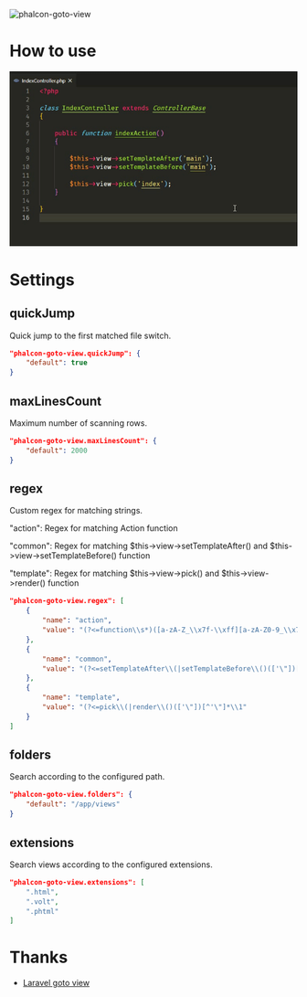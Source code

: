![phalcon-goto-view](https://socialify.git.ci/nivin-studio/phalcon-goto-view/image?description=1&font=Inter&logo=https%3A%2F%2Fwww.nivin.cn%2Fimages%2Flogo.png&pattern=Signal&theme=Light)

# How to use

![How to use](images/use.gif)

# Settings

## quickJump

Quick jump to the first matched file switch.

```json
"phalcon-goto-view.quickJump": {
    "default": true
}
```

## maxLinesCount
Maximum number of scanning rows.

```json
"phalcon-goto-view.maxLinesCount": {
    "default": 2000
}
```

## regex

Custom regex for matching strings.

"action": Regex for matching Action function

"common": Regex for matching $this->view->setTemplateAfter() and $this->view->setTemplateBefore() function

"template": Regex for matching $this->view->pick() and $this->view->render() function


```json
"phalcon-goto-view.regex": [
    {
        "name": "action",
        "value": "(?<=function\\s*)([a-zA-Z_\\x7f-\\xff][a-zA-Z0-9_\\x7f-\\xff]*)"
    },
    {
        "name": "common",
        "value": "(?<=setTemplateAfter\\(|setTemplateBefore\\()(['\"])[^'\"]*\\1"
    },
    {
        "name": "template",
        "value": "(?<=pick\\(|render\\()(['\"])[^'\"]*\\1"
    }
]

```

## folders

Search according to the configured path.

```json
"phalcon-goto-view.folders": {
    "default": "/app/views"
}
```

## extensions

Search views according to the configured extensions.

```json
"phalcon-goto-view.extensions": [
    ".html",
    ".volt",
    ".phtml"
]
```

# Thanks
+ [Laravel goto view](https://github.com/codingyu/laravel-goto-view)
